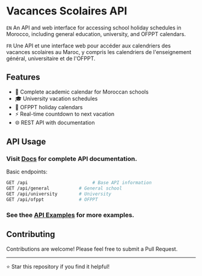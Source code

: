 # Vacances Scolaires API

`EN` An API and web interface for accessing school holiday schedules in Morocco, including general education, university, and OFPPT calendars.
>
`FR` Une API et une interface web pour accéder aux calendriers des vacances scolaires au Maroc, y compris les calendriers de l'enseignement général, universitaire et de l'OFPPT.

## Features

- 📅 Complete academic calendar for Moroccan schools
- 🎓 University vacation schedules
- 🏫 OFPPT holiday calendars
- ⚡ Real-time countdown to next vacation
- 🌐 REST API with documentation



## API Usage

### Visit [Docs](https://vacance-scolaire.pages.dev/docs) for complete API documentation. 
Basic endpoints:

```bash
GET /api                        # Base API information
GET /api/general           # General school
GET /api/university        # University 
GET /api/ofppt             # OFPPT 
```
### See thee [API Examples](api_examples/api_documentation.md) for more examples.


## Contributing

Contributions are welcome! Please feel free to submit a Pull Request.


---
⭐ Star this repository if you find it helpful!